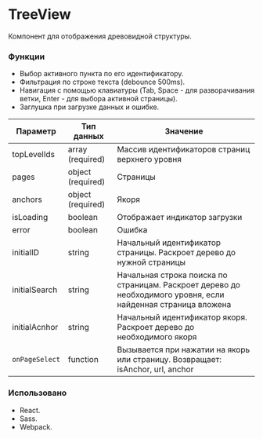 # TreeView

Компонент для отображения древовидной структуры.

### Функции

- Выбор активного пункта по его идентификатору.
- Фильтрация по строке текста (debounce 500ms).
- Навигация с помощью клавиатуры (Tab, Space - для разворачивания ветки, Enter - для выбора активной страницы).
- Заглушка при загрузке данных и ошибке.

| Параметр       | Тип данных        | Значение                                                                                                      |
| -------------- | ----------------- | ------------------------------------------------------------------------------------------------------------- |
| topLevelIds    | array (required)  | Массив идентификаторов страниц верхнего уровня                                                                |
| pages          | object (required) | Страницы                                                                                                      |
| anchors        | object (required) | Якоря                                                                                                         |
| isLoading      | boolean           | Отображает индикатор загрузки                                                                                 |
| error          | boolean           | Ошибка                                                                                                        |
| initialID      | string            | Начальный идентификатор страницы. Раскроет дерево до нужной страницы                                          |
| initialSearch  | string            | Начальная строка поиска по страницам. Раскроет дерево до необходимого уровня, если найденная страница вложена |
| initialAcnhor  | string            | Начальный идентификатор якоря. Раскроет дерево до необходимого якоря                                          |
| `onPageSelect` | function          | Вызывается при нажатии на якорь или страницу. Возвращает: isAnchor, url, anchor                               |

### Использовано

- React.
- Sass.
- Webpack.
